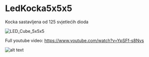 # LedKocka5x5x5
Kocka sastavljena od 125 svjetlećih dioda

![LED_Cube_5x5x5](https://user-images.githubusercontent.com/5957510/135715141-74fe0d92-35b2-4714-acf2-75ce838784e9.gif)

Full youtube video: https://www.youtube.com/watch?v=YpSFf-s8Nvs

![alt text](https://jkordek1/LedKocka5x5x5/main/Images/PXL_20211001_124730153.jpg?raw=true)
